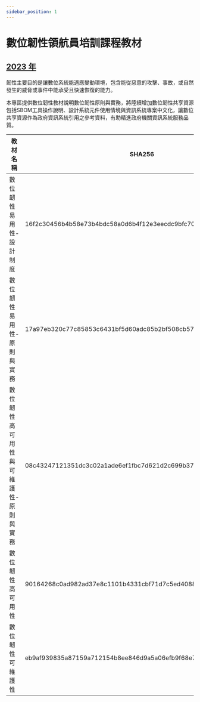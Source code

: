 ```yaml
---
sidebar_position: 1
---
```


# 數位韌性領航員培訓課程教材

## [2023 年](https://github.com/nics-tw/resilience-material/releases/tag/2023)

韌性主要目的是讓數位系統能適應變動環境，包含能從惡意的攻擊、事故，或自然發生的威脅或事件中能承受且快速恢復的能力。

本專區提供數位韌性教材說明數位韌性原則與實務，將陸續增加數位韌性共享資源包括SBOM工具操作說明、設計系統元件使用情境與資訊系統專案中文化，讓數位共享資源作為政府資訊系統引用之參考資料，有助精進政府機關資訊系統服務品質。

| 教材名稱                                       | SHA256                                                             |
|------------------------------------------------|--------------------------------------------------------------------|
| 數位韌性易用性-設計制度              | 16f2c30456b4b58e73b4bdc58a0d6b4f12e3eecdc9bfc70267edf891e00bbda4 |
| 數位韌性易用性-原則與實務            | 17a97eb320c77c85853c6431bf5d60adc85b2bf508cb571e89b4f3935cd9fd69 |
| 數位韌性高可用性與可維護性-原則與實務  | 08c43247121351dc3c02a1ade6ef1fbc7d621d2c699b372fc93e6564117f684e |
| 數位韌性高可用性                     | 90164268c0ad982ad37e8c1101b4331cbf71d7c5ed408818fc87656fe1f19e64 |
| 數位韌性可維護性                     | eb9af939835a87159a712154b8ee846d9a5a06efb9f68e7b3b797831f2cfb413 |
